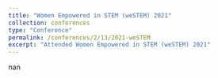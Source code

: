 ```yaml
---
title: "Women Empowered in STEM (weSTEM) 2021"
collection: conferences
type: "Conference"
permalink: /conferences/2/13/2021-weSTEM
excerpt: "Attended Women Empowered in STEM (weSTEM) 2021"
---
```


nan  
